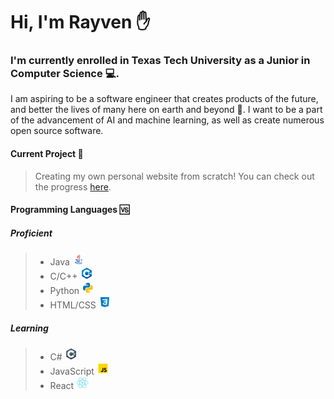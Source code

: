 # Hi, I'm Rayven :raised_hand:

### I'm currently enrolled in Texas Tech University  as a Junior in Computer Science :computer:.

I am aspiring to be a software engineer that creates products of the future, and better the lives of many here on earth and beyond :milky_way:. I want to be a part of the advancement of AI and machine learning, as well as create numerous open source software.

#### Current Project :memo:

> Creating my own personal website from scratch! You can check out the progress [here](http://rayvenderay.online).

#### Programming Languages :vs:

##### Proficient

> - Java ![Java Logo](https://github.com/Rayven-D/Rayven-D/blob/master/icons/icons8-java-20.png)
> - C/C++ ![CPP Logo](https://github.com/Rayven-D/Rayven-D/blob/master/icons/icons8-c%2B%2B-20.png)
> - Python ![Python Logo](https://github.com/Rayven-D/Rayven-D/blob/master/icons/icons8-python-20.png)
> - HTML/CSS ![CSS Logo](https://github.com/Rayven-D/Rayven-D/blob/master/icons/icons8-css3-20.png)
##### Learning

> - C# ![CS Logo](https://github.com/Rayven-D/Rayven-D/blob/master/icons/icons8-c-sharp-logo-20.png)
> - JavaScript ![JS Logo](https://github.com/Rayven-D/Rayven-D/blob/master/icons/icons8-javascript-20.png)
> - React ![React Logo](https://github.com/Rayven-D/Rayven-D/blob/master/icons/icons8-react-native-20.png)

[//]: # (All icons are from https://icons8.com )